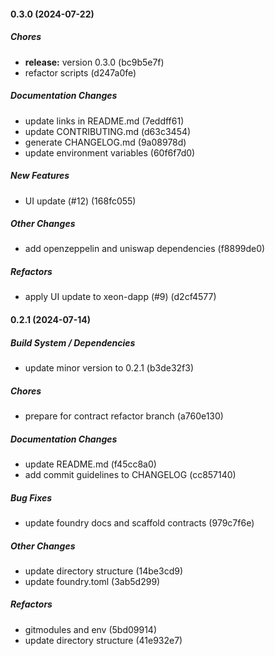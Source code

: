 #### 0.3.0 (2024-07-22)

##### Chores

- **release:** version 0.3.0 (bc9b5e7f)
- refactor scripts (d247a0fe)

##### Documentation Changes

- update links in README.md (7eddff61)
- update CONTRIBUTING.md (d63c3454)
- generate CHANGELOG.md (9a08978d)
- update environment variables (60f6f7d0)

##### New Features

- UI update (#12) (168fc055)

##### Other Changes

- add openzeppelin and uniswap dependencies (f8899de0)

##### Refactors

- apply UI update to xeon-dapp (#9) (d2cf4577)

#### 0.2.1 (2024-07-14)

##### Build System / Dependencies

- update minor version to 0.2.1 (b3de32f3)

##### Chores

- prepare for contract refactor branch (a760e130)

##### Documentation Changes

- update README.md (f45cc8a0)
- add commit guidelines to CHANGELOG (cc857140)

##### Bug Fixes

- update foundry docs and scaffold contracts (979c7f6e)

##### Other Changes

- update directory structure (14be3cd9)
- update foundry.toml (3ab5d299)

##### Refactors

- gitmodules and env (5bd09914)
- update directory structure (41e932e7)
